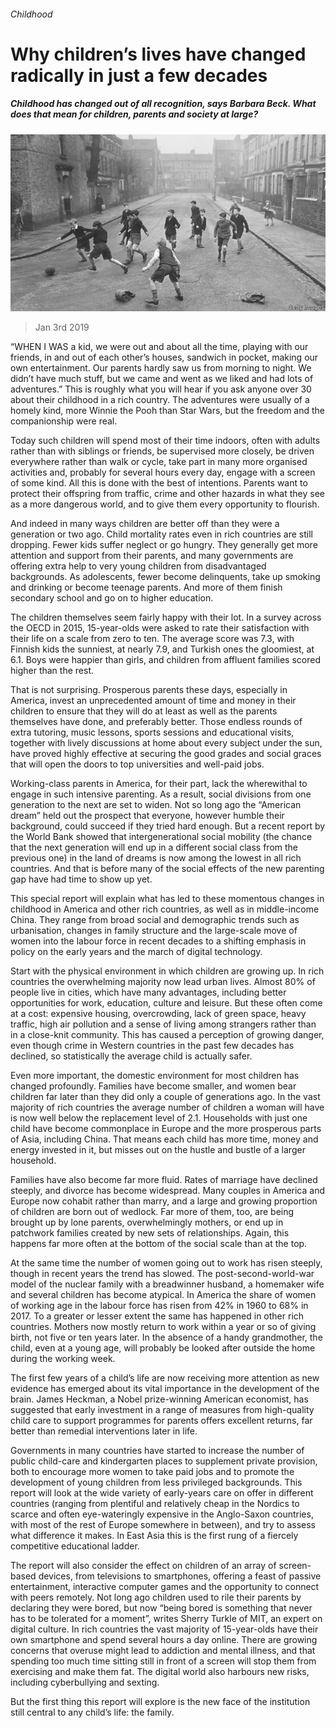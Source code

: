 ###### Childhood

# Why children’s lives have changed radically in just a few decades 

##### Childhood has changed out of all recognition, says Barbara Beck. What does that mean for children, parents and society at large? 

![image](images/20190105_SRP004_0.jpg) 

> Jan 3rd 2019 

 

“WHEN I WAS a kid, we were out and about all the time, playing with our friends, in and out of each other’s houses, sandwich in pocket, making our own entertainment. Our parents hardly saw us from morning to night. We didn’t have much stuff, but we came and went as we liked and had lots of adventures.” This is roughly what you will hear if you ask anyone over 30 about their childhood in a rich country. The adventures were usually of a homely kind, more Winnie the Pooh than Star Wars, but the freedom and the companionship were real. 

Today such children will spend most of their time indoors, often with adults rather than with siblings or friends, be supervised more closely, be driven everywhere rather than walk or cycle, take part in many more organised activities and, probably for several hours every day, engage with a screen of some kind. All this is done with the best of intentions. Parents want to protect their offspring from traffic, crime and other hazards in what they see as a more dangerous world, and to give them every opportunity to flourish. 

And indeed in many ways children are better off than they were a generation or two ago. Child mortality rates even in rich countries are still dropping. Fewer kids suffer neglect or go hungry. They generally get more attention and support from their parents, and many governments are offering extra help to very young children from disadvantaged backgrounds. As adolescents, fewer become delinquents, take up smoking and drinking or become teenage parents. And more of them finish secondary school and go on to higher education. 

The children themselves seem fairly happy with their lot. In a survey across the OECD in 2015, 15-year-olds were asked to rate their satisfaction with their life on a scale from zero to ten. The average score was 7.3, with Finnish kids the sunniest, at nearly 7.9, and Turkish ones the gloomiest, at 6.1. Boys were happier than girls, and children from affluent families scored higher than the rest. 

That is not surprising. Prosperous parents these days, especially in America, invest an unprecedented amount of time and money in their children to ensure that they will do at least as well as the parents themselves have done, and preferably better. Those endless rounds of extra tutoring, music lessons, sports sessions and educational visits, together with lively discussions at home about every subject under the sun, have proved highly effective at securing the good grades and social graces that will open the doors to top universities and well-paid jobs. 

Working-class parents in America, for their part, lack the wherewithal to engage in such intensive parenting. As a result, social divisions from one generation to the next are set to widen. Not so long ago the “American dream” held out the prospect that everyone, however humble their background, could succeed if they tried hard enough. But a recent report by the World Bank showed that intergenerational social mobility (the chance that the next generation will end up in a different social class from the previous one) in the land of dreams is now among the lowest in all rich countries. And that is before many of the social effects of the new parenting gap have had time to show up yet. 

This special report will explain what has led to these momentous changes in childhood in America and other rich countries, as well as in middle-income China. They range from broad social and demographic trends such as urbanisation, changes in family structure and the large-scale move of women into the labour force in recent decades to a shifting emphasis in policy on the early years and the march of digital technology. 

Start with the physical environment in which children are growing up. In rich countries the overwhelming majority now lead urban lives. Almost 80% of people live in cities, which have many advantages, including better opportunities for work, education, culture and leisure. But these often come at a cost: expensive housing, overcrowding, lack of green space, heavy traffic, high air pollution and a sense of living among strangers rather than in a close-knit community. This has caused a perception of growing danger, even though crime in Western countries in the past few decades has declined, so statistically the average child is actually safer. 

Even more important, the domestic environment for most children has changed profoundly. Families have become smaller, and women bear children far later than they did only a couple of generations ago. In the vast majority of rich countries the average number of children a woman will have is now well below the replacement level of 2.1. Households with just one child have become commonplace in Europe and the more prosperous parts of Asia, including China. That means each child has more time, money and energy invested in it, but misses out on the hustle and bustle of a larger household. 

Families have also become far more fluid. Rates of marriage have declined steeply, and divorce has become widespread. Many couples in America and Europe now cohabit rather than marry, and a large and growing proportion of children are born out of wedlock. Far more of them, too, are being brought up by lone parents, overwhelmingly mothers, or end up in patchwork families created by new sets of relationships. Again, this happens far more often at the bottom of the social scale than at the top. 

At the same time the number of women going out to work has risen steeply, though in recent years the trend has slowed. The post-second-world-war model of the nuclear family with a breadwinner husband, a homemaker wife and several children has become atypical. In America the share of women of working age in the labour force has risen from 42% in 1960 to 68% in 2017. To a greater or lesser extent the same has happened in other rich countries. Mothers now mostly return to work within a year or so of giving birth, not five or ten years later. In the absence of a handy grandmother, the child, even at a young age, will probably be looked after outside the home during the working week. 

The first few years of a child’s life are now receiving more attention as new evidence has emerged about its vital importance in the development of the brain. James Heckman, a Nobel prize-winning American economist, has suggested that early investment in a range of measures from high-quality child care to support programmes for parents offers excellent returns, far better than remedial interventions later in life. 

Governments in many countries have started to increase the number of public child-care and kindergarten places to supplement private provision, both to encourage more women to take paid jobs and to promote the development of young children from less privileged backgrounds. This report will look at the wide variety of early-years care on offer in different countries (ranging from plentiful and relatively cheap in the Nordics to scarce and often eye-wateringly expensive in the Anglo-Saxon countries, with most of the rest of Europe somewhere in between), and try to assess what difference it makes. In East Asia this is the first rung of a fiercely competitive educational ladder. 

The report will also consider the effect on children of an array of screen-based devices, from televisions to smartphones, offering a feast of passive entertainment, interactive computer games and the opportunity to connect with peers remotely. Not long ago children used to rile their parents by declaring they were bored, but now “being bored is something that never has to be tolerated for a moment”, writes Sherry Turkle of MIT, an expert on digital culture. In rich countries the vast majority of 15-year-olds have their own smartphone and spend several hours a day online. There are growing concerns that overuse might lead to addiction and mental illness, and that spending too much time sitting still in front of a screen will stop them from exercising and make them fat. The digital world also harbours new risks, including cyberbullying and sexting. 

But the first thing this report will explore is the new face of the institution still central to any child’s life: the family. 

